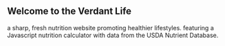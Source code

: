 ## Welcome to the Verdant Life

a sharp, fresh nutrition website promoting healthier lifestyles.
featuring a Javascript nutrition calculator with data from the USDA Nutrient Database.
